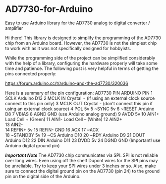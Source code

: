 # AD7730-for-Arduino
Easy to use Arduino library for the AD7730 analog to digital converter / amplifier

Hi there! This library is designed to simplify the programming of the AD7730 chip from an Arduino board.
However, the AD7730 is not the simplest chip to work with as it was not specifically designed for hobbyists.

While the programming side of the project can be simplified considerably with the help of a library, configuring the hardware properly will take some time and patience. The following post is very helpful in terms of getting the pins connected properly:

https://forum.arduino.cc/t/arduino-and-the-ad7730/320036

Here is a summary of the pin configuration:
  AD7730 PIN	ARDUINO PIN
1	  SCLK		  Arduino D13
2	  MCLK IN		Crystal + (if using an external clock source connect to this pin only)
3	  MCLK OUT	Crystal - (don't connect this pin if using an external clock source)
4	  POL			  5v
5	  ~SYNC		  5v
6	  ~RESET		Arduino D8
7	  VBIAS	
8	  AGND		  GND (use Arduino analog ground)
9	  AVDD		  5v
10	AIN1+		  Load Cell + (Green)
11	AIN1-		  Load Cell – (White)
12	AIN2+	
13	AIN2-	
14	REFIN+		5v
15	REFIN-		GND
16	ACX	
17	~ACX	
18	~STANDBY	5v
19	~CS			  Arduino D10
20	~RDY		  Arduino D9
21	DOUT		  Arduino D12
22	DIN			  Arduino D11
23	DVDD		  5v
24	DGND		  GND (Important! use Arduino digital ground pin)

***Important Note***
The AD7730 chip communicates via SPI. SPI is not reliable over long wires. 
Even using off the shelf Dupont wires for the SPI pins may be unreliable. 
Try to keep your SPI wires under 3 inches or so. 
Also, make sure to connect the digital ground pin on the AD7730 (pin 24) to the ground pin on the digital side of the Arduino.


